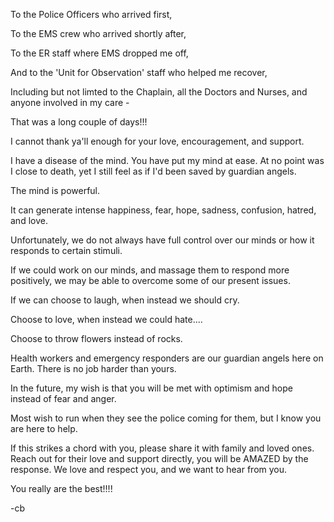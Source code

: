 To the Police Officers who arrived first,

To the EMS crew who arrived shortly after,

To the ER staff where EMS dropped me off,

And to the 'Unit for Observation' staff who helped me recover,

Including but not limted to the Chaplain, all the Doctors and Nurses, and anyone involved in my care -

That was a long couple of days!!!

I cannot thank ya'll enough for your love, encouragement, and support.

I have a disease of the mind. You have put my mind at ease. At no point was I close to death, yet I still feel as if I'd been saved by guardian angels.

The mind is powerful.

It can generate intense happiness, fear, hope, sadness, confusion, hatred, and love.

Unfortunately, we do not always have full control over our minds or how it responds to certain stimuli.

If we could work on our minds, and massage them to respond more positively, we may be able to overcome some of our present issues.

If we can choose to laugh, when instead we should cry.

Choose to love, when instead we could hate....

Choose to throw flowers instead of rocks.

Health workers and emergency responders are our guardian angels here on Earth. There is no job harder than yours.

In the future, my wish is that you will be met with optimism and hope instead of fear and anger.

Most wish to run when they see the police coming for them, but I know you are here to help.

If this strikes a chord with you, please share it with family and loved ones. Reach out for their love and support directly, you will be AMAZED by the response. We love and respect you, and we want to hear from you.

You really are the best!!!!



-cb